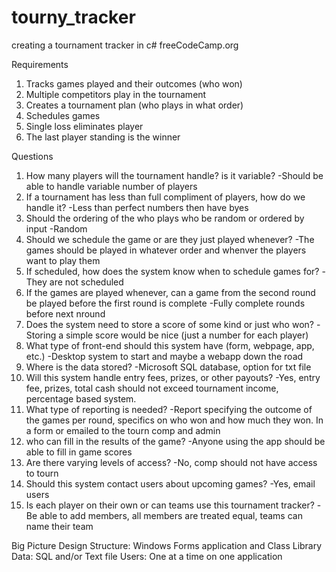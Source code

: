 # tourny_tracker
creating a tournament tracker in c#
freeCodeCamp.org

Requirements
1.  Tracks games played and their outcomes (who won)
2.  Multiple competitors play in the tournament
3.  Creates a tournament plan (who plays in what order)
4.  Schedules games
5.  Single loss eliminates player
6.  The last player standing is the winner

Questions
1.  How many players will the tournament handle? is it variable?
    -Should be able to handle variable number of players
2.  If a tournament has less than full compliment of players, how do we handle it?
    -Less than perfect numbers then have byes
3.  Should the ordering of the who plays who be random or ordered by input
    -Random
4.  Should we schedule the game or are they just played whenever?
    -The games should be played in whatever order and whenver the players want to play them
5.  If scheduled, how does the system know when to schedule games for?
    -They are not scheduled
6.  If the games are played whenever, can a game from the second round be played before the first round is complete
    -Fully complete rounds before next nround
7.  Does the system need to store a score of some kind or just who won?
    -Storing a simple score would be nice (just a number for each player)
8.  What type of front-end should this system have (form, webpage, app, etc.)
    -Desktop system to start and maybe a webapp down the road
9.  Where is the data stored?
    -Microsoft SQL database, option for txt file
10.  Will this system handle entry fees, prizes, or other payouts?
    -Yes, entry fee, prizes, total cash should not exceed tournament income, percentage based system.
11.  What type of reporting is needed?
    -Report specifying the outcome of the games per round, specifics on who won and how much they won.  In a form or emailed to the tourn comp and admin
12.  who can fill in the results of the game?
    -Anyone using the app should be able to fill in game scores
13.  Are there varying levels of access?
    -No, comp should not have access to tourn
14.  Should this system contact users about upcoming games?
    -Yes, email users
15.  Is each player on their own or can teams use this tournament tracker?
    -Be able to add members, all members are treated equal, teams can name their team
    
Big Picture Design
  Structure: Windows Forms application and Class Library
  Data: SQL and/or Text file
  Users: One at a time on one application
  
